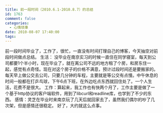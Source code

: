 ```yaml
---
title: 前一段时间（2010.6.1-2010.8.7）的总结
id: 1763
comment: false
categories:
  - 心情琐事
date: 2010-08-07 17:40:00
tags:
---
```


前一段时间毕业了，工作了，很忙，一直没有时间打理自己的博客，今天抽空对前段时间做点总结。
生活：
没毕业在南京实习的时候一直住在同学寝室，每天到公司都要1个半小时，现在毕业了，就在离公司不远的地方租了个房，和房东住一起，感觉有点奇怪。现在对这个房子的价格不满意，预计过段时间还是要搬家的。每天早上做公交去公司，只要几分钟的车程，主要就是等公交有点慢。中午休息的时间一般都在打乒乓球，下午6点下班，在外边吃点东西就回住处了。一个人生活，花费不是很大。
工作：算起来，我工作也有快两个月了，工作主要是做了一个基于http协议的客户端软件，用到了libcurl和readline库，也学到了不少的东西。
感情：灵芝在毕业时来南京玩了几天后就回家去了，虽然我们偶尔的吵了几次架，但是感情还很稳定。
好了，大约就这么点事。
